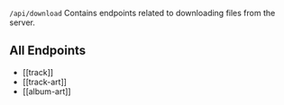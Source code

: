 `/api/download` Contains endpoints related to downloading files from the server.

## All Endpoints
- [[track]]
- [[track-art]]
- [[album-art]]